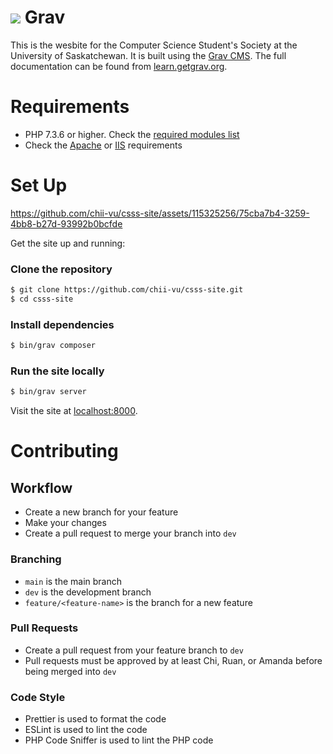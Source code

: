 # ![](https://avatars1.githubusercontent.com/u/8237355?v=2&s=50) Grav

This is the wesbite for the Computer Science Student's Society at the University of Saskatchewan. It is built using the [Grav CMS](https://getgrav.org/). The full documentation can be found from [learn.getgrav.org](https://learn.getgrav.org).

# Requirements

- PHP 7.3.6 or higher. Check the [required modules list](https://learn.getgrav.org/basics/requirements#php-requirements)
- Check the [Apache](https://learn.getgrav.org/basics/requirements#apache-requirements) or [IIS](https://learn.getgrav.org/basics/requirements#iis-requirements) requirements

# Set Up

https://github.com/chii-vu/csss-site/assets/115325256/75cba7b4-3259-4bb8-b27d-93992b0bcfde


Get the site up and running:

### Clone the repository
   
```bash 
$ git clone https://github.com/chii-vu/csss-site.git
$ cd csss-site
```

### Install dependencies
   
```bash
$ bin/grav composer
```

### Run the site locally

```bash
$ bin/grav server
```

Visit the site at [localhost:8000](http://localhost:8000).

# Contributing

## Workflow

- Create a new branch for your feature
- Make your changes
- Create a pull request to merge your branch into `dev`

### Branching

- `main` is the main branch
- `dev` is the development branch
- `feature/<feature-name>` is the branch for a new feature

### Pull Requests

- Create a pull request from your feature branch to `dev`
- Pull requests must be approved by at least Chi, Ruan, or Amanda before being merged into `dev`

### Code Style

- Prettier is used to format the code
- ESLint is used to lint the code
- PHP Code Sniffer is used to lint the PHP code
